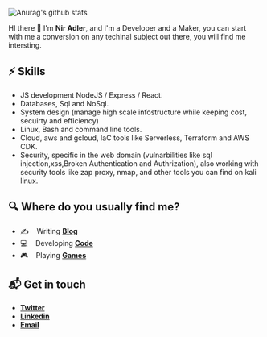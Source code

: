 <!-- # Hello, nerds 🤓 -->

![Anurag's github stats](https://github-readme-stats.vercel.app/api?username=niradler&show_icons=true)

HI there 👋 I'm **Nir Adler**, and I'm a Developer and a Maker, you can start with me a conversion on any techinal subject out there, you will find me intersting.

## ⚡️ Skills

* JS development NodeJS / Express / React.
* Databases, Sql and NoSql.
* System design (manage high scale infostructure while keeping cost, secuirty and efficiency)
* Linux, Bash and command line tools.
* Cloud, aws and gcloud, IaC tools like Serverless, Terraform and AWS CDK.
* Security, specific in the web domain (vulnarbilities like sql injection,xss,Broken Authentication and Authrization), also working with security tools like zap proxy, nmap, and other tools you can find on kali linux.

## 🔍 Where do you usually find me?

* ✍️ &nbsp;&nbsp; Writing [**Blog**](https://niradler.com)
* 💻 &nbsp;&nbsp; Developing [**Code**](https://github.com/niradler)
* 🎮 &nbsp;&nbsp; Playing [**Games**](https://eu.shop.battle.net/en-gb/family/call-of-duty-mw)

## 📬 Get in touch

* [**Twitter**](https://twitter.com/AdlerNir)
* [**Linkedin**](https://www.linkedin.com/in/niradler)
* <a href="mailto:github@niradler.com">**Email**</a>

  
<!--
**niradler/niradler** is a ✨ _special_ ✨ repository because its `README.md` (this file) appears on your GitHub profile.

Here are some ideas to get you started:

- 🔭 I’m currently working on ...
- 🌱 I’m currently learning ...
- 👯 I’m looking to collaborate on ...
- 🤔 I’m looking for help with ...
- 💬 Ask me about ...
- 📫 How to reach me: ...
- 😄 Pronouns: ...
- ⚡ Fun fact: ...
-->
